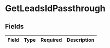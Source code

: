 # GetLeadsIdPassthrough


## Fields

| Field       | Type        | Required    | Description |
| ----------- | ----------- | ----------- | ----------- |